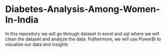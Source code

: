 # Diabetes-Analysis-Among-Women-In-India
In this repository we will go through dataset in excel and sql where we will clean the dataset and analyze the data. Futhermore, we will use PowerBi to visualize our data and insights
